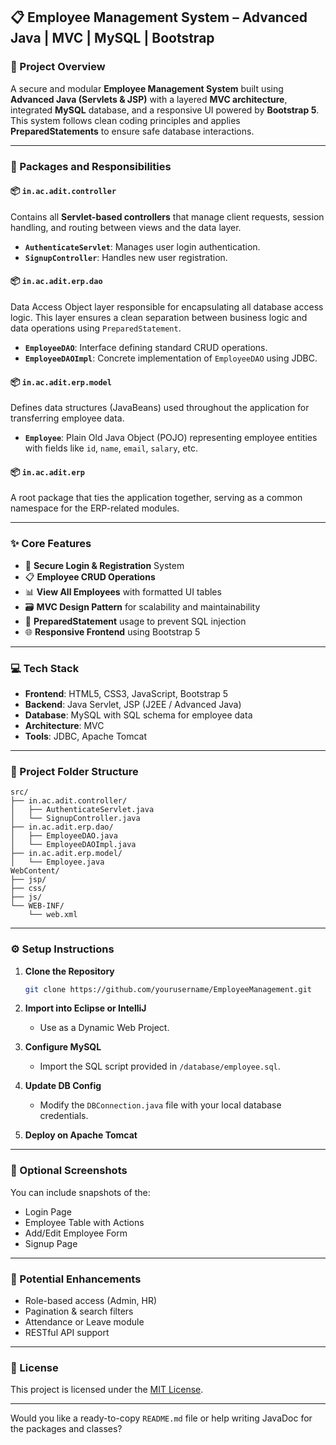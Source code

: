 ## 📋 Employee Management System – Advanced Java | MVC | MySQL | Bootstrap

### 🔧 Project Overview

A secure and modular **Employee Management System** built using **Advanced Java (Servlets & JSP)** with a layered **MVC architecture**, integrated **MySQL** database, and a responsive UI powered by **Bootstrap 5**. This system follows clean coding principles and applies **PreparedStatements** to ensure safe database interactions.

---

### 🧾 Packages and Responsibilities

#### 📦 `in.ac.adit.controller`

Contains all **Servlet-based controllers** that manage client requests, session handling, and routing between views and the data layer.

* **`AuthenticateServlet`**: Manages user login authentication.
* **`SignupController`**: Handles new user registration.

#### 📦 `in.ac.adit.erp.dao`

Data Access Object layer responsible for encapsulating all database access logic. This layer ensures a clean separation between business logic and data operations using `PreparedStatement`.

* **`EmployeeDAO`**: Interface defining standard CRUD operations.
* **`EmployeeDAOImpl`**: Concrete implementation of `EmployeeDAO` using JDBC.

#### 📦 `in.ac.adit.erp.model`

Defines data structures (JavaBeans) used throughout the application for transferring employee data.

* **`Employee`**: Plain Old Java Object (POJO) representing employee entities with fields like `id`, `name`, `email`, `salary`, etc.

#### 📦 `in.ac.adit.erp`

A root package that ties the application together, serving as a common namespace for the ERP-related modules.

---

### ✨ Core Features

* 🔐 **Secure Login & Registration** System
* 📋 **Employee CRUD Operations**
* 📊 **View All Employees** with formatted UI tables
* 🗃️ **MVC Design Pattern** for scalability and maintainability
* 🧾 **PreparedStatement** usage to prevent SQL injection
* 🌐 **Responsive Frontend** using Bootstrap 5

---

### 💻 Tech Stack

* **Frontend**: HTML5, CSS3, JavaScript, Bootstrap 5
* **Backend**: Java Servlet, JSP (J2EE / Advanced Java)
* **Database**: MySQL with SQL schema for employee data
* **Architecture**: MVC
* **Tools**: JDBC, Apache Tomcat

---

### 📁 Project Folder Structure

```
src/
├── in.ac.adit.controller/
│   ├── AuthenticateServlet.java
│   └── SignupController.java
├── in.ac.adit.erp.dao/
│   ├── EmployeeDAO.java
│   └── EmployeeDAOImpl.java
├── in.ac.adit.erp.model/
│   └── Employee.java
WebContent/
├── jsp/
├── css/
├── js/
└── WEB-INF/
    └── web.xml
```

---

### ⚙️ Setup Instructions

1. **Clone the Repository**

   ```bash
   git clone https://github.com/yourusername/EmployeeManagement.git
   ```
2. **Import into Eclipse or IntelliJ**

   * Use as a Dynamic Web Project.
3. **Configure MySQL**

   * Import the SQL script provided in `/database/employee.sql`.
4. **Update DB Config**

   * Modify the `DBConnection.java` file with your local database credentials.
5. **Deploy on Apache Tomcat**

---

### 📸 Optional Screenshots

You can include snapshots of the:

* Login Page
* Employee Table with Actions
* Add/Edit Employee Form
* Signup Page

---

### 🚀 Potential Enhancements

* Role-based access (Admin, HR)
* Pagination & search filters
* Attendance or Leave module
* RESTful API support

---

### 📜 License

This project is licensed under the [MIT License](LICENSE).

---

Would you like a ready-to-copy `README.md` file or help writing JavaDoc for the packages and classes?

